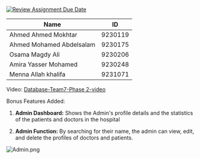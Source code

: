 [![Review Assignment Due Date](https://classroom.github.com/assets/deadline-readme-button-22041afd0340ce965d47ae6ef1cefeee28c7c493a6346c4f15d667ab976d596c.svg)](https://classroom.github.com/a/grCCp5kO)

| Name | ID |
| --- | --- |
| Ahmed Ahmed Mokhtar  | 9230119 |
| Ahmed Mohamed Abdelsalam | 9230175 |
| Osama Magdy Ali | 9230206 |
| Amira Yasser Mohamed  | 9230248 |
| Menna Allah khalifa  | 9231071 |

Video:  [Database-Team7-Phase 2-video](https://drive.google.com/drive/folders/1J5-mJBQz8UzvY0b-pIpy-7pvYKi1MbDO?usp=drive_link)

Bonus Features Added:
1. **Admin Dashboard:** Shows the Admin's profile details and the statistics of the patients and doctors in the hospital

2. **Admin Function:** By searching for their name, the admin can view, edit, and delete the profiles of doctors and patients.

![Admin.png](![Admin](https://github.com/user-attachments/assets/cc29935d-f44a-4e13-b493-93c6f0c854b3))

